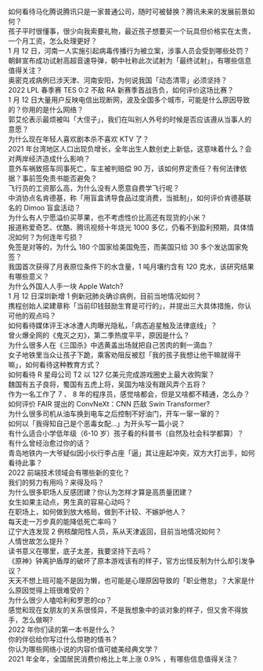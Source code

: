 如何看待马化腾说腾讯只是一家普通公司，随时可被替换？腾讯未来的发展前景如何？  
孩子平时很懂事，很少向我索要礼物，最近孩子想要买一个玩具但价格实在太贵，一个月工资，怎么处理更好？  
1 月 12 日，河南一人实施引起病毒传播行为被立案，涉事人员会受到哪些处罚？  
朝鲜宣布成功试射高超音速导弹，朝中社称此次试射为「最终试射」，有哪些信息值得关注？  
奥密克戎病例已涉天津、河南安阳，为何说我国「动态清零」必须坚持？  
2022 LPL 春季赛 TES 0:2 不敌 RA 新赛季首战告负，如何评价这场比赛？  
1 月 12 日大量用户反映电信出现断网，波及全国多个城市，可能是什么原因导致的？你用的是什么网络？  
郭艾伦表示最烦被叫「大侄子」，我们在叫别人外号的时候是否应该遵从当事人的意愿？  
为什么现在年轻人喜欢剧本杀不喜欢 KTV 了？  
2021 年台湾地区人口出现负增长，全年出生人数创史上新低，这意味着什么？会对两岸经济造成什么影响？  
意外车祸致搭车同事死亡，车主被判赔偿 90 万，该如何界定责任？有何法律依据？事前签免责书能否避免？  
飞行员的工资那么高，为什么没有人愿意自费学飞行呢？  
中消协点名肯德基，称「用盲盒诱导食品过度消费，当抵制」，如何评价肯德基联名的 Dimoo 盲盒活动？  
为什么有人宁愿溢价买苹果，也不考虑性价比高还有现货的小米？  
报道称爱奇艺、优酷、腾讯视频十年烧光 1000 多亿，仍看不到盈利预期，具体情况如何？为何连年亏损？  
免签是对等的，为什么 180 个国家给美国免签，而美国只给 30 多个发达国家免签？  
我国首次获得了月表原位条件下的水含量，1 吨月壤约含有 120 克水，该研究结果有哪些意义？  
为什么外国人人手一块 Apple Watch?  
1 月 12 日深圳新增 1 例新冠肺炎确诊病例，目前当地情况如何？  
携程创始人梁建章称「当前印钱鼓励生育是可行的」，并提出三大具体措施，你认可他的观点吗？  
如何看待媒体评王冰冰遭人肉曝光隐私，「病态追星触及法律底线」？  
曾火爆全网的《鬼灭之刃》，第二季热度平平，原因是什么？  
为什么很多人在《三国杀》中选黄盖出场就把自己苦肉的剩一滴血？  
女子地铁里当众让孩子下跪，乘客劝阻反被怼「我的孩子我想让他干嘛就得干嘛」，如何看待这种教育方式？  
如何看待 R 星母公司 T2 以 127 亿美元完成游戏圈史上最大收购案？  
魏国有五子良将，蜀国有五虎上将，吴国为啥没有跟风弄个五将？  
作为一名工作了 7 、 8 年的程序员，感觉啥都会，但是又啥都不精通，怎么办？  
如何评价 FAIR 提出的 ConvNeXt：CNN 匹敌 Swin Transformer?  
为什么很多司机从油车换到电车之后控制不好油门，开车一窜一窜的？  
如何以「我得知自己是个恶毒女配…」为开头写一篇小说？  
有什么适合小学低年级（6-10 岁）孩子看的科普书（自然及社会科学都算）？  
有什么曾经治愈过你的话？  
青岛地铁内一大爷疑似因小伙行李占座「逼」其让座起冲突，双方大打出手，如何看待此事？  
2022 前端技术领域会有哪些新的变化？  
我们的努力有用吗？来得及吗？  
为什么很多职场人反感团建？你认为怎样才算是高质量团建？  
女生如果主动点，男生真的容易心动吗？  
在职场上，如何做到放大格局，做到不计较、不嫉妒他人？  
每天走一万步真的能降低死亡率吗？  
辽宁大连发现 2 例核酸阳性人员，系从天津返回，目前当地情况如何？  
人情世故怎么提升？  
读书意义在哪里，底子太差，我要坚持下去吗？  
《原神》钟离护盾厚的破坏了原本游戏该有的样子，官方出怪反制为什么却引发争议？  
天天不想上班可能不是因为懒，也可能是心理原因导致的「职业倦怠」？大家是什么原因觉得上班很难受的？  
为什么很少人嗑哈利和罗恩的cp？  
感觉和现在女朋友的关系很怪异，不是我想象中的谈对象的样子，但又舍不得放手，怎么做啊?  
2022 年你们读的第一本书是什么？  
你的伴侣给你写过什么惊艳的情书？  
你认为哪些网络小说的内容价值可媲美经典文学？  
2021 年全年，全国居民消费价格比上年上涨 0.9% ，有哪些信息值得关注？  
